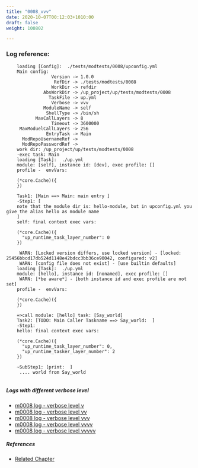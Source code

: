 ```yaml
---
title: "0008_vvv"
date: 2020-10-07T00:12:03+1010:00
draft: false
weight: 100802

---
```


### Log reference: <no value>

```
    loading [Config]:  ./tests/modtests/0008/upconfig.yml
    Main config:
                 Version -> 1.0.0
                  RefDir -> ./tests/modtests/0008
                 WorkDir -> refdir
              AbsWorkDir -> /up_project/up/tests/modtests/0008
                TaskFile -> up.yml
                 Verbose -> vvv
              ModuleName -> self
               ShellType -> /bin/sh
           MaxCallLayers -> 8
                 Timeout -> 3600000
     MaxModuelCallLayers -> 256
               EntryTask -> Main
      ModRepoUsernameRef -> 
      ModRepoPasswordRef -> 
    work dir: /up_project/up/tests/modtests/0008
    -exec task: Main
    loading [Task]:  ./up.yml
    module: [self], instance id: [dev], exec profile: []
    profile -  envVars:
    
    (*core.Cache)({
    })
    
    Task1: [Main ==> Main: main entry ]
    -Step1: [
    note that the module dir is: hello-module, but in upconfig.yml you give the alias hello as module name
    ]
    self: final context exec vars:
    
    (*core.Cache)({
      "up_runtime_task_layer_number": 0
    })
    
     WARN: [Locked version differs, use locked version] - [locked: 25456bbcd17db524d1148e42bdcc3bb36ce90042, configured: v2]
     WARN: [config file does not exist] - [use builtin defaults]
    loading [Task]:  ./up.yml
    module: [hello], instance id: [nonamed], exec profile: []
     WARN: [*be aware*] - [both instance id and exec profile are not set]
    profile -  envVars:
    
    (*core.Cache)({
    })
    
    =>call module: [hello] task: [Say_world]
    Task2: [TODO: Main Caller Taskname ==> Say_world:  ]
    -Step1:
    hello: final context exec vars:
    
    (*core.Cache)({
      "up_runtime_task_layer_number": 0,
      "up_runtime_tasker_layer_number": 2
    })
    
    ~SubStep1: [print:  ]
     .... world from Say_world
    
```

##### Logs with different verbose level
* [m0008 log - verbose level v](../../logs/m0008_v)
* [m0008 log - verbose level vv](../../logs/m0008_vv)
* [m0008 log - verbose level vvv](../../logs/m0008_vvv)
* [m0008 log - verbose level vvvv](../../logs/m0008_vvvv)
* [m0008 log - verbose level vvvvv](../../logs/m0008_vvvvv)

##### References
* [Related Chapter](../../module/0008)
